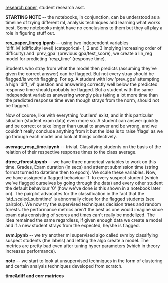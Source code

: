 [research paper](https://www.researchgate.net/publication/371121916_Detection_of_Internet_Cheating_in_Online_Assessments_Using_Cluster_Analysis), student research asst. 

**STARTING NOTE** -- the notebooks, in conjunction, can be understood as a timeline of trying different ml, analysis techniques and learning what works best. Some notebooks might have no conclusions to them but they all play a role in figuring stuff out.

**res_paper_linreg.ipynb** -- using two independent variables 'diff_lvl'(difficulty level) (categorical- 1, 2 and 3 implying increasing order of difficulty) and 'prev_gpa' (previous gpa/test_score), we create a lin_reg model for predicting 'resp_time' (response time).

 

Students who stray from what the model then predicts (assuming they've given the correct answer) can be flagged. But not every stray should be flagged/is worth flagging. For eg. A student with low 'prev_gpa' attempting a high 'diff_lvl' question and answering correctly well below the predicted response time should probably be flagged. But a student with the same independent variables answering wrongly plus taking a lot more time than the predicted response time even though strays from the norm, should not be flagged.

Now of course, like with everything 'outliers' exist, and in this particular situation (student exam data) even more so. A student can answer quickly and be correct or take longer than usual to answer and be wrong, and we couldn't really conclude anything from it but the idea is to raise 'flags' as we go through each model and look at things collectively.

**average_resp_time.ipynb** -- trivial. Classifying students on the basis of the relation of their respective response times to the class average. 

**dtree_rforest.ipynb** -- we have three numerical variables to work on this time. Grades, Exam duration (in secs) and attempt submission time (string format turned to datetime then to epoch). We scale these variables. Now, we have assigned a flagged behaviour '1' to every suspect student (which we've flagged ourselves by going through the data) and every other student the default behaviour '0' (how we've done is this shown in a notebook later on). The pairplot advocates for the classification in the fact that the 'std_scaled_submtime' is abnormally close for the flagged students (see pairplot). We now try the supervised techniques decision trees and random forests. the performance metrics aren't the best as one would imagine since exam data consisting of scores and times can't really be modelized. The idea remained the same regardless, if given enough data we create a model and if a new student strays from the expected, he/she is flagged. 

**svm.ipynb** -- we try another ml supervised algo called svm by classifying suspect students (the labels) and letting the algo create a model. The metrics are pretty bad even after tuning hyper parameters (which in theory increases performance). 

**note** -- we start to look at unsupervised techniques in the form of clustering and certain analysis techniques developed from scratch.

**time&diff and corr matrices**
